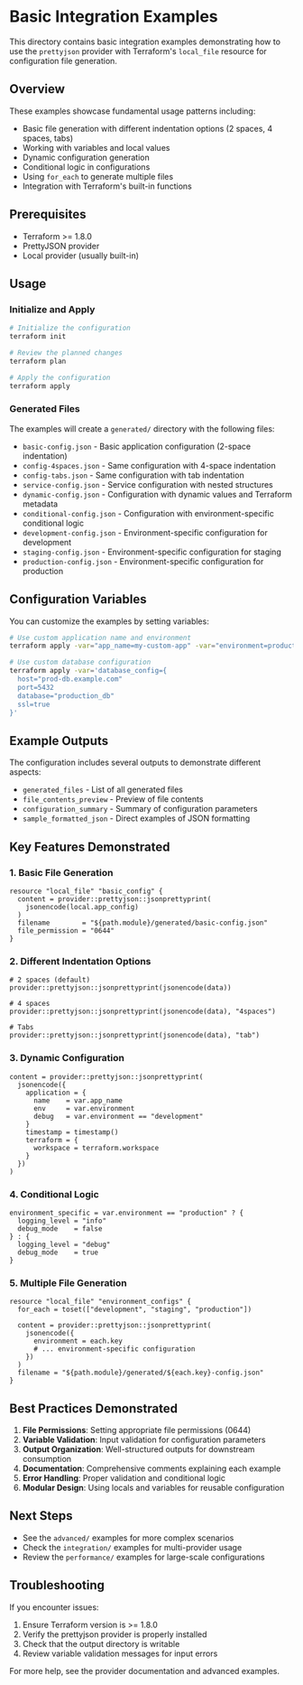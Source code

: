 # Basic Integration Examples

This directory contains basic integration examples demonstrating how to use the `prettyjson` provider with Terraform's `local_file` resource for configuration file generation.

## Overview

These examples showcase fundamental usage patterns including:

- Basic file generation with different indentation options (2 spaces, 4 spaces, tabs)
- Working with variables and local values
- Dynamic configuration generation
- Conditional logic in configurations
- Using `for_each` to generate multiple files
- Integration with Terraform's built-in functions

## Prerequisites

- Terraform >= 1.8.0
- PrettyJSON provider
- Local provider (usually built-in)

## Usage

### Initialize and Apply

```bash
# Initialize the configuration
terraform init

# Review the planned changes
terraform plan

# Apply the configuration
terraform apply
```

### Generated Files

The examples will create a `generated/` directory with the following files:

- `basic-config.json` - Basic application configuration (2-space indentation)
- `config-4spaces.json` - Same configuration with 4-space indentation
- `config-tabs.json` - Same configuration with tab indentation
- `service-config.json` - Service configuration with nested structures
- `dynamic-config.json` - Configuration with dynamic values and Terraform metadata
- `conditional-config.json` - Configuration with environment-specific conditional logic
- `development-config.json` - Environment-specific configuration for development
- `staging-config.json` - Environment-specific configuration for staging
- `production-config.json` - Environment-specific configuration for production

## Configuration Variables

You can customize the examples by setting variables:

```bash
# Use custom application name and environment
terraform apply -var="app_name=my-custom-app" -var="environment=production"

# Use custom database configuration
terraform apply -var='database_config={
  host="prod-db.example.com"
  port=5432
  database="production_db"
  ssl=true
}'
```

## Example Outputs

The configuration includes several outputs to demonstrate different aspects:

- `generated_files` - List of all generated files
- `file_contents_preview` - Preview of file contents
- `configuration_summary` - Summary of configuration parameters
- `sample_formatted_json` - Direct examples of JSON formatting

## Key Features Demonstrated

### 1. Basic File Generation

```hcl
resource "local_file" "basic_config" {
  content = provider::prettyjson::jsonprettyprint(
    jsonencode(local.app_config)
  )
  filename        = "${path.module}/generated/basic-config.json"
  file_permission = "0644"
}
```

### 2. Different Indentation Options

```hcl
# 2 spaces (default)
provider::prettyjson::jsonprettyprint(jsonencode(data))

# 4 spaces
provider::prettyjson::jsonprettyprint(jsonencode(data), "4spaces")

# Tabs
provider::prettyjson::jsonprettyprint(jsonencode(data), "tab")
```

### 3. Dynamic Configuration

```hcl
content = provider::prettyjson::jsonprettyprint(
  jsonencode({
    application = {
      name    = var.app_name
      env     = var.environment
      debug   = var.environment == "development"
    }
    timestamp = timestamp()
    terraform = {
      workspace = terraform.workspace
    }
  })
)
```

### 4. Conditional Logic

```hcl
environment_specific = var.environment == "production" ? {
  logging_level = "info"
  debug_mode    = false
} : {
  logging_level = "debug"
  debug_mode    = true
}
```

### 5. Multiple File Generation

```hcl
resource "local_file" "environment_configs" {
  for_each = toset(["development", "staging", "production"])
  
  content = provider::prettyjson::jsonprettyprint(
    jsonencode({
      environment = each.key
      # ... environment-specific configuration
    })
  )
  filename = "${path.module}/generated/${each.key}-config.json"
}
```

## Best Practices Demonstrated

1. **File Permissions**: Setting appropriate file permissions (0644)
2. **Variable Validation**: Input validation for configuration parameters
3. **Output Organization**: Well-structured outputs for downstream consumption
4. **Documentation**: Comprehensive comments explaining each example
5. **Error Handling**: Proper validation and conditional logic
6. **Modular Design**: Using locals and variables for reusable configuration

## Next Steps

- See the `advanced/` examples for more complex scenarios
- Check the `integration/` examples for multi-provider usage
- Review the `performance/` examples for large-scale configurations

## Troubleshooting

If you encounter issues:

1. Ensure Terraform version is >= 1.8.0
2. Verify the prettyjson provider is properly installed
3. Check that the output directory is writable
4. Review variable validation messages for input errors

For more help, see the provider documentation and advanced examples.